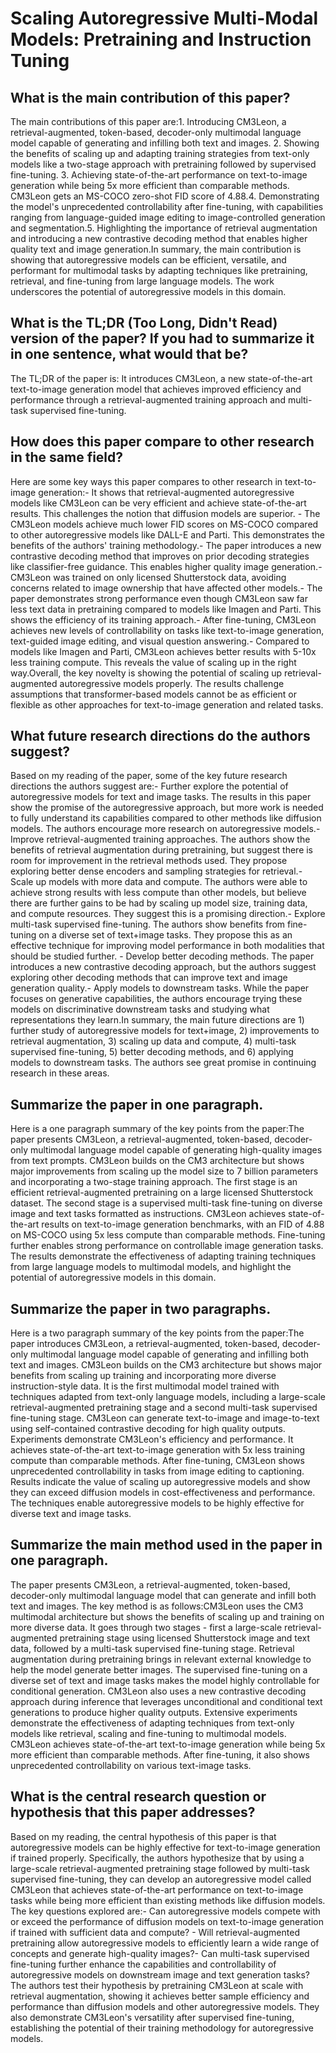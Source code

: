 # Scaling Autoregressive Multi-Modal Models: Pretraining and Instruction   Tuning

## What is the main contribution of this paper?

The main contributions of this paper are:1. Introducing CM3Leon, a retrieval-augmented, token-based, decoder-only multimodal language model capable of generating and infilling both text and images. 2. Showing the benefits of scaling up and adapting training strategies from text-only models like a two-stage approach with pretraining followed by supervised fine-tuning. 3. Achieving state-of-the-art performance on text-to-image generation while being 5x more efficient than comparable methods. CM3Leon gets an MS-COCO zero-shot FID score of 4.88.4. Demonstrating the model's unprecedented controllability after fine-tuning, with capabilities ranging from language-guided image editing to image-controlled generation and segmentation.5. Highlighting the importance of retrieval augmentation and introducing a new contrastive decoding method that enables higher quality text and image generation.In summary, the main contribution is showing that autoregressive models can be efficient, versatile, and performant for multimodal tasks by adapting techniques like pretraining, retrieval, and fine-tuning from large language models. The work underscores the potential of autoregressive models in this domain.


## What is the TL;DR (Too Long, Didn't Read) version of the paper? If you had to summarize it in one sentence, what would that be?

The TL;DR of the paper is: It introduces CM3Leon, a new state-of-the-art text-to-image generation model that achieves improved efficiency and performance through a retrieval-augmented training approach and multi-task supervised fine-tuning.


## How does this paper compare to other research in the same field?

Here are some key ways this paper compares to other research in text-to-image generation:- It shows that retrieval-augmented autoregressive models like CM3Leon can be very efficient and achieve state-of-the-art results. This challenges the notion that diffusion models are superior. - The CM3Leon models achieve much lower FID scores on MS-COCO compared to other autoregressive models like DALL-E and Parti. This demonstrates the benefits of the authors' training methodology.- The paper introduces a new contrastive decoding method that improves on prior decoding strategies like classifier-free guidance. This enables higher quality image generation.- CM3Leon was trained on only licensed Shutterstock data, avoiding concerns related to image ownership that have affected other models.- The paper demonstrates strong performance even though CM3Leon saw far less text data in pretraining compared to models like Imagen and Parti. This shows the efficiency of its training approach.- After fine-tuning, CM3Leon achieves new levels of controllability on tasks like text-to-image generation, text-guided image editing, and visual question answering.- Compared to models like Imagen and Parti, CM3Leon achieves better results with 5-10x less training compute. This reveals the value of scaling up in the right way.Overall, the key novelty is showing the potential of scaling up retrieval-augmented autoregressive models properly. The results challenge assumptions that transformer-based models cannot be as efficient or flexible as other approaches for text-to-image generation and related tasks.


## What future research directions do the authors suggest?

Based on my reading of the paper, some of the key future research directions the authors suggest are:- Further explore the potential of autoregressive models for text and image tasks. The results in this paper show the promise of the autoregressive approach, but more work is needed to fully understand its capabilities compared to other methods like diffusion models. The authors encourage more research on autoregressive models.- Improve retrieval-augmented training approaches. The authors show the benefits of retrieval augmentation during pretraining, but suggest there is room for improvement in the retrieval methods used. They propose exploring better dense encoders and sampling strategies for retrieval.- Scale up models with more data and compute. The authors were able to achieve strong results with less compute than other models, but believe there are further gains to be had by scaling up model size, training data, and compute resources. They suggest this is a promising direction.- Explore multi-task supervised fine-tuning. The authors show benefits from fine-tuning on a diverse set of text+image tasks. They propose this as an effective technique for improving model performance in both modalities that should be studied further. - Develop better decoding methods. The paper introduces a new contrastive decoding approach, but the authors suggest exploring other decoding methods that can improve text and image generation quality.- Apply models to downstream tasks. While the paper focuses on generative capabilities, the authors encourage trying these models on discriminative downstream tasks and studying what representations they learn.In summary, the main future directions are 1) further study of autoregressive models for text+image, 2) improvements to retrieval augmentation, 3) scaling up data and compute, 4) multi-task supervised fine-tuning, 5) better decoding methods, and 6) applying models to downstream tasks. The authors see great promise in continuing research in these areas.


## Summarize the paper in one paragraph.

Here is a one paragraph summary of the key points from the paper:The paper presents CM3Leon, a retrieval-augmented, token-based, decoder-only multimodal language model capable of generating high-quality images from text prompts. CM3Leon builds on the CM3 architecture but shows major improvements from scaling up the model size to 7 billion parameters and incorporating a two-stage training approach. The first stage is an efficient retrieval-augmented pretraining on a large licensed Shutterstock dataset. The second stage is a supervised multi-task fine-tuning on diverse image and text tasks formatted as instructions. CM3Leon achieves state-of-the-art results on text-to-image generation benchmarks, with an FID of 4.88 on MS-COCO using 5x less compute than comparable methods. Fine-tuning further enables strong performance on controllable image generation tasks. The results demonstrate the effectiveness of adapting training techniques from large language models to multimodal models, and highlight the potential of autoregressive models in this domain.


## Summarize the paper in two paragraphs.

Here is a two paragraph summary of the key points from the paper:The paper introduces CM3Leon, a retrieval-augmented, token-based, decoder-only multimodal language model capable of generating and infilling both text and images. CM3Leon builds on the CM3 architecture but shows major benefits from scaling up training and incorporating more diverse instruction-style data. It is the first multimodal model trained with techniques adapted from text-only language models, including a large-scale retrieval-augmented pretraining stage and a second multi-task supervised fine-tuning stage. CM3Leon can generate text-to-image and image-to-text using self-contained contrastive decoding for high quality outputs. Experiments demonstrate CM3Leon's efficiency and performance. It achieves state-of-the-art text-to-image generation with 5x less training compute than comparable methods. After fine-tuning, CM3Leon shows unprecedented controllability in tasks from image editing to captioning. Results indicate the value of scaling up autoregressive models and show they can exceed diffusion models in cost-effectiveness and performance. The techniques enable autoregressive models to be highly effective for diverse text and image tasks.


## Summarize the main method used in the paper in one paragraph.

The paper presents CM3Leon, a retrieval-augmented, token-based, decoder-only multimodal language model that can generate and infill both text and images. The key method is as follows:CM3Leon uses the CM3 multimodal architecture but shows the benefits of scaling up and training on more diverse data. It goes through two stages - first a large-scale retrieval-augmented pretraining stage using licensed Shutterstock image and text data, followed by a multi-task supervised fine-tuning stage. Retrieval augmentation during pretraining brings in relevant external knowledge to help the model generate better images. The supervised fine-tuning on a diverse set of text and image tasks makes the model highly controllable for conditional generation. CM3Leon also uses a new contrastive decoding approach during inference that leverages unconditional and conditional text generations to produce higher quality outputs. Extensive experiments demonstrate the effectiveness of adapting techniques from text-only models like retrieval, scaling and fine-tuning to multimodal models. CM3Leon achieves state-of-the-art text-to-image generation while being 5x more efficient than comparable methods. After fine-tuning, it also shows unprecedented controllability on various text-image tasks.


## What is the central research question or hypothesis that this paper addresses?

Based on my reading, the central hypothesis of this paper is that autoregressive models can be highly effective for text-to-image generation if trained properly. Specifically, the authors hypothesize that by using a large-scale retrieval-augmented pretraining stage followed by multi-task supervised fine-tuning, they can develop an autoregressive model called CM3Leon that achieves state-of-the-art performance on text-to-image tasks while being more efficient than existing methods like diffusion models. The key questions explored are:- Can autoregressive models compete with or exceed the performance of diffusion models on text-to-image generation if trained with sufficient data and compute? - Will retrieval-augmented pretraining allow autoregressive models to efficiently learn a wide range of concepts and generate high-quality images?- Can multi-task supervised fine-tuning further enhance the capabilities and controllability of autoregressive models on downstream image and text generation tasks?The authors test their hypothesis by pretraining CM3Leon at scale with retrieval augmentation, showing it achieves better sample efficiency and performance than diffusion models and other autoregressive models. They also demonstrate CM3Leon's versatility after supervised fine-tuning, establishing the potential of their training methodology for autoregressive models.
